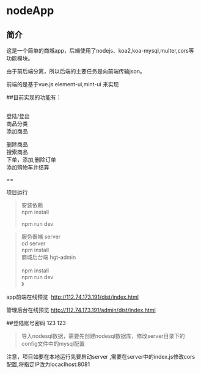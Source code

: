 nodeApp
====
简介
----
这是一个简单的商城app，后端使用了nodejs、koa2,koa-mysql,multer,cors等功能模块。<br>

由于前后端分离，所以后端的主要任务是向前端传输json。<br>

前端的是基于vue.js element-ui,mint-ui  来实现<br>


##目前实现的功能有：<br>

##
登陆/登出<br>
商品分类<br>
添加商品<br>

删除商品<br>
搜索商品<br>
下单，添加,删除订单<br>
添加购物车并结算<br>


==

项目运行<br>

> 安装依赖<br>
> npm install<br>
>
>npm run dev<br>

>服务器端  server<br>
> cd server<br> 
npm install <br>
>商城后台端  hgt-admin <br>
><br>
>npm install <br> 
npm run dev<br> 
>》 

app前端在线预览  http://112.74.173.191/dist/index.html

管理后台在线预览  http://112.74.173.191/admin/dist/index.html

##登陆账号密码 123  123<br>
>导入nodesql数据，需要先创建nodesql数据库，修改server目录下的config文件中的mysql配置 <br>

注意，项目如要在本地运行先要启动server ,需要在server中的index.js修改cors配置,将指定IP改为locaclhost:8081<br>
 


